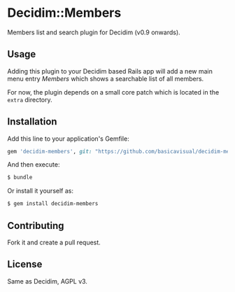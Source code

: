 # Decidim::Members

Members list and search plugin for Decidim (v0.9 onwards).

## Usage

Adding this plugin to your Decidim based Rails app will add a new main menu
entry _Members_ which shows a searchable list of all members.

For now, the plugin depends on a small core patch which is located in the
`extra` directory.

## Installation
Add this line to your application's Gemfile:

```ruby
gem 'decidim-members', git: "https://github.com/basicavisual/decidim-members"
```

And then execute:
```bash
$ bundle
```

Or install it yourself as:
```bash
$ gem install decidim-members
```

## Contributing

Fork it and create a pull request.

## License

Same as Decidim, AGPL v3.
